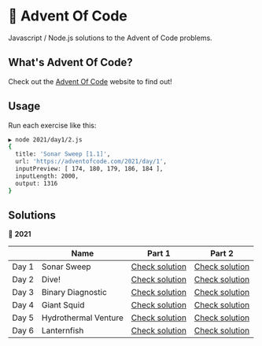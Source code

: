 # 👾 Advent Of Code

Javascript / Node.js solutions to the Advent of Code problems.

## What's Advent Of Code?

Check out the [Advent Of Code](https://adventofcode.com) website to find out!

## Usage

Run each exercise like this:

```bash
▶ node 2021/day1/2.js
{
  title: 'Sonar Sweep [1.1]',
  url: 'https://adventofcode.com/2021/day/1',
  inputPreview: [ 174, 180, 179, 186, 184 ],
  inputLength: 2000,
  output: 1316
}
```

## Solutions

 📆 **2021**

|       | Name                 | Part 1                           | Part 2                           |
|-------|----------------------|----------------------------------|----------------------------------|
| Day 1 | Sonar Sweep          | [Check solution](2021/day1/1.js) | [Check solution](2021/day1/2.js) |
| Day 2 | Dive!                | [Check solution](2021/day2/1.js) | [Check solution](2021/day2/2.js) |
| Day 3 | Binary Diagnostic    | [Check solution](2021/day3/1.js) | [Check solution](2021/day3/2.js) |
| Day 4 | Giant Squid          | [Check solution](2021/day4/1.js) | [Check solution](2021/day4/2.js) |
| Day 5 | Hydrothermal Venture | [Check solution](2021/day5/1.js) | [Check solution](2021/day5/2.js) |
| Day 6 | Lanternfish          | [Check solution](2021/day6/1.js) | [Check solution](2021/day6/2.js) |

